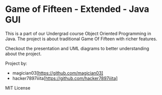 # Game of Fifteen - Extended - Java GUI

This is a part of our Undergrad course Object Oriented Programming in Java. The project is about traditional
Game Of Fifteen with richer features.

Checkout the presentation and UML diagrams to better understanding about the project.

Project by:
* magician03[https://github.com/magician03]
* hacker7897iiita[https://github.com/hacker7897iiita]

MIT License

